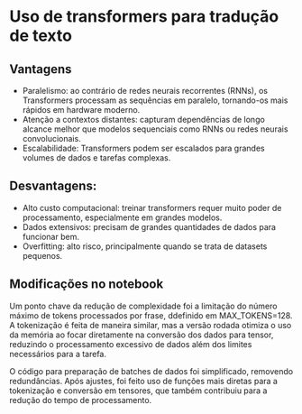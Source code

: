 # Uso de transformers para tradução de texto

## Vantagens

- Paralelismo: ao contrário de redes neurais recorrentes (RNNs), os Transformers processam as sequências em paralelo, tornando-os mais rápidos em hardware moderno.
- Atenção a contextos distantes: capturam dependências de longo alcance melhor que modelos sequenciais como RNNs ou redes neurais convolucionais.
- Escalabilidade: Transformers podem ser escalados para grandes volumes de dados e tarefas complexas.

## Desvantagens:

- Alto custo computacional: treinar transformers requer muito poder de processamento, especialmente em grandes modelos.
- Dados extensivos: precisam de grandes quantidades de dados para funcionar bem.
- Overfitting: alto risco, principalmente quando se trata de datasets pequenos.

## Modificações no notebook

Um ponto chave da redução de complexidade foi a limitação do número máximo de tokens processados por frase, ddefinido em MAX_TOKENS=128. A tokenização é feita de maneira similar, mas a versão rodada otimiza o uso da memória ao focar diretamente na conversão dos dados para tensor, reduzindo o processamento excessivo de dados além dos limites necessários para a tarefa.

O código para preparação de batches de dados foi simplificado, removendo redundâncias. Após ajustes, foi feito uso de funções mais diretas para a tokenização e conversão em tensores, que também contribuiu para a redução do tempo de processamento.
